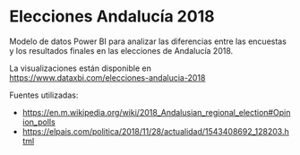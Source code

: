 # Elecciones Andalucía 2018
Modelo de datos Power BI para analizar las diferencias entre las encuestas y los resultados finales en las elecciones de Andalucía 2018.

La visualizaciones están disponible en https://www.dataxbi.com/elecciones-andalucia-2018

Fuentes  utilizadas:
  * https://en.m.wikipedia.org/wiki/2018_Andalusian_regional_election#Opinion_polls
  * https://elpais.com/politica/2018/11/28/actualidad/1543408692_128203.html
 




